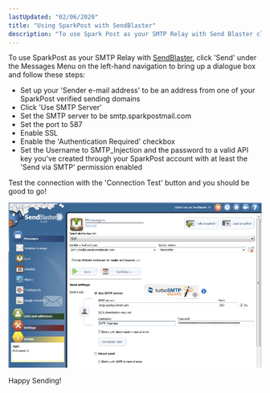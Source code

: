 ```yaml
---
lastUpdated: "02/06/2020"
title: "Using SparkPost with SendBlaster"
description: "To use Spark Post as your SMTP Relay with Send Blaster click Send under the Messages Menu on the left hand navigation to bring up a dialogue box and follow these steps Set up your Sender e mail address to be an address from one of your Spark Post verified..."
---
```


To use SparkPost as your SMTP Relay with [SendBlaster](http://sendblaster.com), click 'Send' under the Messages Menu on the left-hand navigation to bring up a dialogue box and follow these steps:

* Set up your 'Sender e-mail address' to be an address from one of your SparkPost verified sending domains
* Click 'Use SMTP Server'
* Set the SMTP server to be smtp.sparkpostmail.com
* Set the port to 587
* Enable SSL
* Enable the 'Authentication Required' checkbox
* Set the Username to SMTP_Injection and the password to a valid API key you've created through your SparkPost account with at least the 'Send via SMTP' permission enabled

Test the connection with the 'Connection Test' button and you should be good to go!

![](media/send-blaster/IRA_Dev_original.jpg)

Happy Sending!

